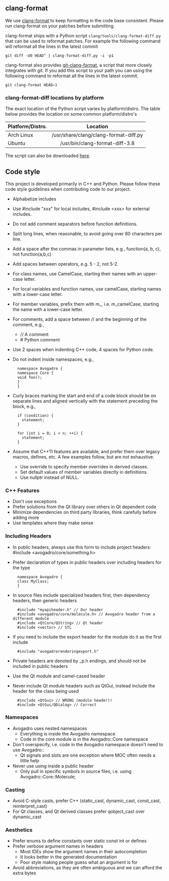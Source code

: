 clang-format
------------

We use [clang-format][clang-format] to keep formatting in the code base
consistent. Please run clang-format on your patches before submitting.

clang-format ships with a Python script ```clang/tools/clang-format-diff.py```
that can be used to reformat patches. For example the following command will
reformat all the lines in the latest commit

```shell
git diff -U0 HEAD^ | clang-format-diff.py -i -p1

```

clang-format also provides [git-clang-format][git-clang-format], a script that
more closely integrates with git. If you add this script to your path you can
using the following command to reformat all the lines in the latest commit.

```shell
git clang-format HEAD~1

```

### clang-format-diff locations by platform

The exact location of the Python script varies by platform/distro. The table
below provides the location on some common platform/distro's

| Platform/Distro.  | Location                             |
| ---------------- |:-------------------------------------:|
| Arch Linux       | /usr/share/clang/clang-format-diff.py |
| Ubuntu           | /usr/bin/clang-format-diff-3.8        |

The script can also be downloaded [here][clang-format-diff].

Code style
----------

This project is developed primarily in C++ and Python. Please follow these code
style guidelines when contributing code to our project.

* Alphabetize includes

* Use #include "xxx" for local includes, #include \<xxx\> for external includes.

* Do not add comment separators before function definitions.

* Split long lines, when reasonable, to avoid going over 80 characters per line.

* Add a space after the commas in parameter lists, e.g.,
  function(a, b, c), not function(a,b,c)

* Add spaces between operators, e.g. 5 - 2, not 5-2.

* For class names, use CamelCase, starting their names with an upper-case
  letter.

* For local variables and function names, use camelCase, starting names with a
  lower-case letter.

* For member variables, prefix them with m\_, i.e. m\_camelCase, starting the
  name with a lower-case letter.

* For comments, add a space between // and the beginning of the comment, e.g.,

    * // A comment
    * \# Python comment

* Use 2 spaces when indenting C++ code, 4 spaces for Python code.

* Do not indent inside namespaces, e.g.,

        namespace Avogadro {
        namespace Core {
        void foo();
        }
        }

* Curly braces marking the start and end of a code block should be on
  separate lines and aligned vertically with the statement preceding
  the block, e.g.,

        if (condition) {
          statement;
        }

        for (int i = 0; i < n; ++i) {
          statement;
        }

* Assume that C++11 features are available, and prefer them over legacy macros,
  defines, etc. A few examples follow, but are not exhaustive.

    * Use override to specify member overrides in derived classes.
    * Set default values of member variables directly in definitions.
    * Use nullptr instead of NULL.

### C++ Features

* Don't use exceptions
* Prefer solutions from the Qt library over others in Qt dependent code
* Minimize dependencies on third party libraries, think carefully before adding
  more
* Use templates where they make sense

### Including Headers

* In public headers, always use this form to include project headers:
  #include <avogadro/core/something.h>
* Prefer declaration of types in public headers over including headers for the
  type

        namespace Avogadro {
        class MyClass;
        }

* In source files include specialized headers first, then dependency headers,
  then generic headers

        #include "myapiheader.h" // Our header
        #include <avogadro/core/molecule.h> // Avogadro header from a different module
        #include <QtCore/QString> // Qt header
        #include <vector> // STL

* If you need to include the export header for the module do it as the first include

        #include "avogadrorenderingexport.h"

* Private headers are denoted by _p.h endings, and should not be included in
  public headers
* Use the Qt module and camel-cased header
* Never include Qt module headers such as QtGui, instead include the header for
  the class being used

        #include <QtGui> // WRONG (module header)!
        #include <QtGui/QDialog> // Correct

### Namespaces

* Avogadro uses nested namespaces
  * Everything is inside the Avogadro namespace
  * Code in the core module is in the Avogadro::Core namespace
* Don't overspecify, i.e. code in the Avogadro namespace doesn't need to use
  Avogadro::
  * Qt signals and slots are one exception where MOC often needs a little help
* Never use using inside a public header
  * Only pull in specific symbols in source files, i.e. using
    Avogadro::Core::Molecule;

### Casting

* Avoid C-style casts, prefer C++ (static_cast, dynamic_cast, const_cast,
  reinterpret_cast)
* For Qt classes, and Qt derived classes prefer qobject_cast over dynamic_cast

### Aesthetics

* Prefer enums to define constants over static const int or defines
* Prefer verbose argument names in headers
  * Most IDEs show the argument names in their autocompletion
  * It looks better in the generated documentation
  * Poor style making people guess what an argument is for
* Avoid abbreviations, as they are often ambiguous and we can afford the extra
  bytes

[clang-format]: http://llvm.org/releases/3.8.0/tools/clang/docs/ClangFormatStyleOptions.html
[git-clang-format]: https://llvm.org/svn/llvm-project/cfe/trunk/tools/clang-format/git-clang-format
[flake8]: https://pypi.python.org/pypi/flake8
[clang-format-diff]: https://llvm.org/svn/llvm-project/cfe/trunk/tools/clang-format/clang-format-diff.py
